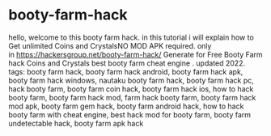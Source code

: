 # booty-farm-hack
hello, welcome to this booty farm hack. in this tutorial i will explain how to Get unlimited Coins and CrystalsNO MOD APK required. only in https://hackersgroup.net/booty-farm-hack/ Generate for Free Booty Farm hack Coins and Crystals best booty farm cheat engine . updated 2022.
tags: booty farm hack, booty farm hack android, booty farm hack apk, booty farm hack windows, nautaku booty farm hack, booty farm hack pc, hack booty farm, booty farm coin hack, booty farm hack ios, how to hack booty farm, booty farm hack mod, farm hack booty farm, booty farm hack mod apk, booty farm gem hack, booty farm android hack, how to hack booty farm with cheat engine, best hack mod for booty farm, booty farm undetectable hack, booty farm apk hack 
